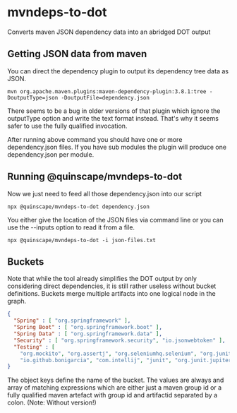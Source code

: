 # mvndeps-to-dot

Converts maven JSON dependency data into an abridged DOT output

## Getting JSON data from maven

You can direct the dependency plugin to output its dependency tree data as JSON. 
```shell
mvn org.apache.maven.plugins:maven-dependency-plugin:3.8.1:tree -DoutputType=json -DoutputFile=dependency.json
```
There seems to be a bug in older versions of that plugin which ignore the outputType option and write the text format 
instead. That's why it seems safer to use the fully qualified invocation.

After running above command you should have one or more dependency.json files. If you have sub modules the plugin will 
produce one dependency.json per module.

## Running @quinscape/mvndeps-to-dot 

Now we just need to feed all those dependency.json into our script

```shell
npx @quinscape/mvndeps-to-dot dependency.json
```

You either give the location of the JSON files via command line or you can use the --inputs option to read it from a file.

```shell
npx @quinscape/mvndeps-to-dot -i json-files.txt
```

## Buckets

Note that while the tool already simplifies the DOT output by only considering direct dependencies, it is still rather useless without 
bucket definitions. Buckets merge multiple artifacts into one logical node in the graph.

```json
{
  "Spring" : [ "org.springframework" ],
  "Spring Boot" : [ "org.springframework.boot" ],
  "Spring Data" : [ "org.springframework.data" ],
  "Security" : [ "org.springframework.security", "io.jsonwebtoken" ],
  "Testing" : [
    "org.mockito", "org.assertj", "org.seleniumhq.selenium", "org.junit.platform", "org.junit.vintage", "org.hamcrest",
    "io.github.bonigarcia", "com.intellij", "junit", "org.junit.jupiter" ]
}
```
The object keys define the name of the bucket. The values are always and array of matching expressions which are either 
just a maven group id or a fully qualified maven artefact with group id and artifactid separated by a colon. 
(Note: Without version!)


